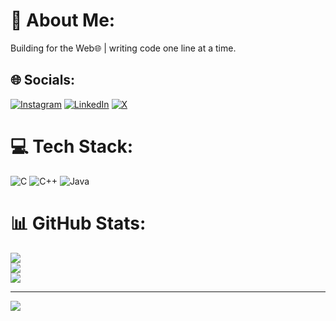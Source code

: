 # 💫 About Me:
Building for the Web🌐 | writing code one line at a time.<br>


## 🌐 Socials:
[![Instagram](https://img.shields.io/badge/Instagram-%23E4405F.svg?logo=Instagram&logoColor=white)](https://instagram.com/vathsa06) [![LinkedIn](https://img.shields.io/badge/LinkedIn-%230077B5.svg?logo=linkedin&logoColor=white)](https://linkedin.com/in/Shreevathsa) [![X](https://img.shields.io/badge/X-black.svg?logo=X&logoColor=white)](https://x.com/Shreevathsa06) 

# 💻 Tech Stack:
![C](https://img.shields.io/badge/c-%2300599C.svg?style=flat&logo=c&logoColor=white) ![C++](https://img.shields.io/badge/c++-%2300599C.svg?style=flat&logo=c%2B%2B&logoColor=white) ![Java](https://img.shields.io/badge/java-%23ED8B00.svg?style=flat&logo=openjdk&logoColor=white)
# 📊 GitHub Stats:
![](https://github-readme-stats.vercel.app/api?username=ShreevathsaBP&theme=highcontrast&hide_border=false&include_all_commits=true&count_private=true)<br/>
![](https://github-readme-streak-stats.herokuapp.com/?user=ShreevathsaBP&theme=highcontrast&hide_border=false)<br/>
![](https://github-readme-stats.vercel.app/api/top-langs/?username=ShreevathsaBP&theme=highcontrast&hide_border=false&include_all_commits=true&count_private=true&layout=compact)

---
[![](https://visitcount.itsvg.in/api?id=ShreevathsaBP&icon=8&color=12)](https://visitcount.itsvg.in)

<!-- Proudly created with GPRM ( https://gprm.itsvg.in ) -->
